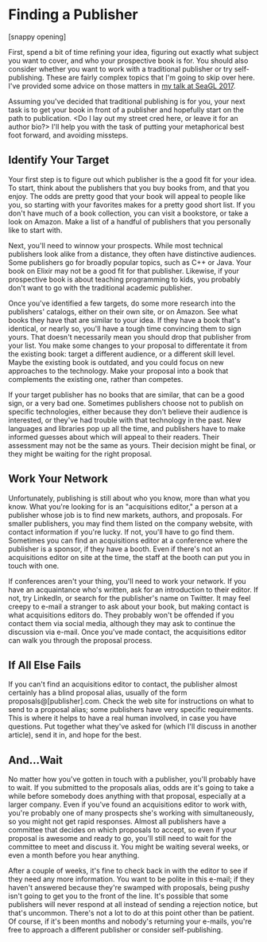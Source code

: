 # Finding a Publisher

[snappy opening]

First, spend a bit of time refining your idea, figuring out exactly what subject you want to cover, and who your prospective book is for. You should also consider whether you want to work with a traditional publisher or try self-publishing. These are fairly complex topics that I'm going to skip over here. I've provided some advice on those matters in [my talk at SeaGL 2017](https://archive.org/details/SeaGL2017WritingTheNextGreatTechBook). 

Assuming you've decided that traditional publishing is for you, your next task is to get your book in front of a publisher and hopefully start on the path to publication. <Do I lay out my street cred here, or leave it for an author bio?> I'll help you with the task of putting your metaphorical best foot forward, and avoiding missteps.

## Identify Your Target

Your first step is to figure out which publisher is the a good fit for your idea. To start, think about the publishers that you buy books from, and that you enjoy. The odds are pretty good that your book will appeal to people like you, so starting with your favorites makes for a pretty good short list. If you don't have much of a book collection, you can visit a bookstore, or take a look on Amazon. Make a list of a handful of publishers that you personally like to start with.

Next, you'll need to winnow your prospects. While most technical publishers look alike from a distance, they often have distinctive audiences. Some publishers go for broadly popular topics, such as C++ or Java. Your book on Elixir may not be a good fit for that publisher. Likewise, if your prospective book is about teaching programming to kids, you probably don't want to go with the traditional academic publisher. 

Once you've identified a few targets, do some more research into the publishers' catalogs, either on their own site, or on Amazon. See what books they have that are similar to your idea. If they have a book that's identical, or nearly so, you'll have a tough time convincing them to sign yours. That doesn't necessarily mean you should drop that publisher from your list. You make some changes to your proposal to differentate it from the existing book: target a different audience, or a different skill level. Maybe the existing book is outdated, and you could focus on new approaches to the technology. Make your proposal into a book that complements the existing one, rather than competes. 

If your target publisher has no books that are similar, that can be a good sign, or a very bad one. Sometimes publishers choose not to publish on specific technologies, either because they don't believe their audience is interested, or they've had trouble with that technology in the past. New languages and libraries pop up all the time, and publishers have to make informed guesses about which will appeal to their readers. Their assessment may not be the same as yours. Their decision might be final, or they might be waiting for the right proposal. 

## Work Your Network

Unfortunately, publishing is still about who you know, more than what you know. What you're looking for is an "acquisitions editor," a person at a publisher whose job is to find new markets, authors, and proposals. For smaller publishers, you may find them listed on the company website, with contact information if you're lucky. If not, you'll have to go find them. Sometimes you can find an acquisitions editor at a conference where the publisher is a sponsor, if they have a booth. Even if there's not an acquisitions editor on site at the time, the staff at the booth can put you in touch with one. 

If conferences aren't your thing, you'll need to work your network. If you have an acquaintance who's written, ask for an introduction to their editor. If not, try LinkedIn, or search for the publisher's name on Twitter. It may feel creepy to e-mail a stranger to ask about your book, but making contact is what acquisitions editors do. They probably won't be offended if you contact them via social media, although they may ask to continue the discussion via e-mail. Once you've made contact, the acquisitions editor can walk you through the proposal process.

## If All Else Fails

If you can't find an acquisitions editor to contact, the publisher almost certainly has a blind proposal alias, usually of the form proposals@[publisher].com. Check the web site for instructions on what to send to a proposal alias; some publishers have very specific requirements. This is where it helps to have a real human involved, in case you have questions. Put together what they've asked for (which I'll discuss in another article), send it in, and hope for the best.

## And...Wait

No matter how you've gotten in touch with a publisher, you'll probably have to wait. If you submitted to the proposals alias, odds are it's going to take a while before somebody does anything with that proposal, especially at a larger company. Even if you've found an acquisitions editor to work with, you're probably one of many prospects she's working with simultaneously, so you might not get rapid responses. Almost all publishers have a committee that decides on which proposals to accept, so even if your proposal is awesome and ready to go, you'll still need to wait for the committee to meet and discuss it. You might be waiting several weeks, or even a month before you hear anything.

After a couple of weeks, it's fine to check back in with the editor to see if they need any more information. You want to be polite in this e-mail; if they haven't answered because they're swamped with proposals, being pushy isn't going to get you to the front of the line. It's possible that some publishers will never respond at all instead of sending a rejection notice, but that's uncommon. There's not a lot to do at this point other than be patient. Of course, if it's been months and nobody's returning your e-mails, you're free to approach a different publisher or consider self-publishing.
